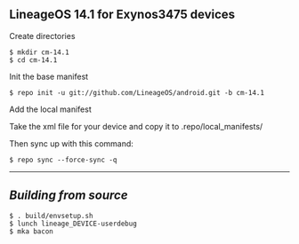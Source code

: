 LineageOS 14.1 for Exynos3475 devices
------------------------------------

Create directories

	$ mkdir cm-14.1
	$ cd cm-14.1

Init the base manifest

	$ repo init -u git://github.com/LineageOS/android.git -b cm-14.1
  
Add the local manifest

  Take the xml file for your device and copy it to .repo/local_manifests/

Then sync up with this command:

	$ repo sync --force-sync -q

-------------
 
_Building from source_
---------------

	$ . build/envsetup.sh
	$ lunch lineage_DEVICE-userdebug
	$ mka bacon
